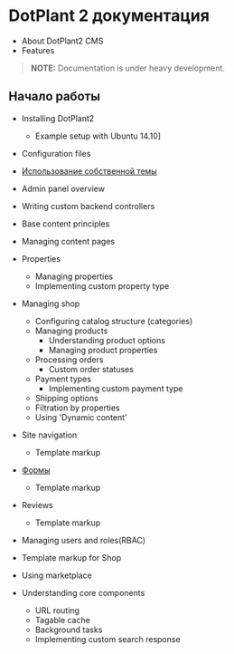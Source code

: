 # DotPlant 2 документация

* About DotPlant2 CMS
* Features

> **NOTE:** Documentation is under heavy development.

## Начало работы
- Installing DotPlant2
    + Example setup with Ubuntu 14.10]
- Configuration files
- [Использование собственной темы](Theme)
- Admin panel overview
- Writing custom backend controllers
- Base content principles
- Managing content pages
- Properties
    + Managing properties
    + Implementing custom property type
- Managing shop
    + Configuring catalog structure (categories)
    + Managing products
        * Understanding product options
        * Managing product properties
    + Processing orders
        * Custom order statuses
    + Payment types
        * Implementing custom payment type
    + Shipping options
    + Filtration by properties
    + Using 'Dynamic content'
- Site navigation
    + Template markup
- [Формы](Forms)
    + Template markup
- Reviews
    + Template markup
- Managing users and roles(RBAC)
- Template markup for Shop
- Using marketplace

- Understanding core components
    + URL routing
    + Tagable cache
    + Background tasks
    + Implementing custom search response
